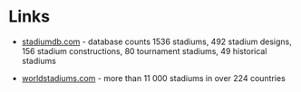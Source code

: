 # Links


- [stadiumdb.com](http://stadiumdb.com) -
  database counts 1536 stadiums, 492 stadium designs, 156 stadium constructions,
  80 tournament stadiums, 49 historical stadiums

- [worldstadiums.com](http://www.worldstadiums.com) -
  more than 11 000 stadiums in over 224 countries


